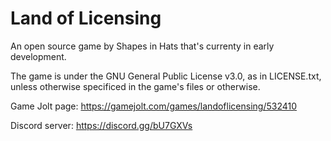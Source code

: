 # Land of Licensing
An open source game by Shapes in Hats that's currenty in early development.

The game is under the GNU General Public License v3.0, as in LICENSE.txt, unless otherwise specificed in the game's files or otherwise.

Game Jolt page: https://gamejolt.com/games/landoflicensing/532410

Discord server: https://discord.gg/bU7GXVs
